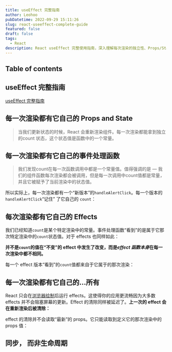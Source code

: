 ```yaml
---
title: useEffect 完整指南
author: Leohoo
pubDatetime: 2022-09-29 15:11:26
slug: react-useeffect-complete-guide
featured: false
draft: false
tags:
  - React
description: React useEffect 完整使用指南，深入理解每次渲染的独立性、Props/State闭包特性和Effects生命周期管理机制。
---
```


## Table of contents

## **useEffect 完整指南**

[useEffect 完整指南](https://overreacted.io/zh-hans/a-complete-guide-to-useeffect/)

## **每一次渲染都有它自己的 Props and State**

> 当我们更新状态的时候，React 会重新渲染组件。每一次渲染都能拿到独立的count  状态，这个状态值是函数中的一个常量。
>

## **每一次渲染都有它自己的事件处理函数**

> 我们发现count在每一次函数调用中都是一个常量值。值得强调的是 — 我们的组件函数每次渲染都会被调用，但是每一次调用中count值都是常量，并且它被赋予了当前渲染中的状态值。
>

所以实际上，每一次渲染都有一个“新版本”的`handleAlertClick`。每一个版本的`handleAlertClick`“记住” 了它自己的  `count`：

## **每次渲染都有它自己的 Effects**

我们已经知道`count`是某个特定渲染中的常量。事件处理函数“看到”的是属于它那次特定渲染中的`count`状态值。对于 effects 也同样如此：

**并不是`count`的值在“不变”的 effect 中发生了改变，而是*effect 函数本身*在每一次渲染中都不相同。**

每一个 effect 版本“看到”的`count`值都来自于它属于的那次渲染：

## **每一次渲染都有它自己的…所有**

React 只会在[浏览器绘制](https://medium.com/@dan_abramov/this-benchmark-is-indeed-flawed-c3d6b5b6f97f)后运行 effects。这使得你的应用更流畅因为大多数 effects 并不会阻塞屏幕的更新。Effect 的清除同样被延迟了。**上一次的 effect 会在重新渲染后被清除：**

effect 的清除并不会读取“最新”的 props。它只能读取到定义它的那次渲染中的 props 值：

## **同步， 而非生命周期**
